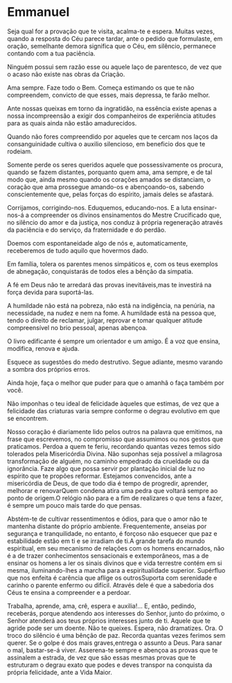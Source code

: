 # Emmanuel

Seja qual for a provação que te visita, acalma-te e espera. Muitas vezes, quando a resposta do Céu parece tardar, ante o pedido que formulaste, em oração, semelhante demora significa que o Céu, em silêncio, permanece contando com a tua paciência. 

Ninguém possui sem razão esse ou aquele laço de parentesco, de vez que o acaso não existe nas obras da Criação.

Ama sempre. Faze todo o Bem. Começa estimando os que te não compreendem, convicto de que esses, mais depressa, te farão melhor.

Ante nossas queixas em torno da ingratidão, na essência existe apenas a nossa incompreensão a exigir dos companheiros de experiência atitudes para as quais ainda não estão amadurecidos. 

Quando não fores compreendido por aqueles que te cercam nos laços da consanguinidade cultiva o auxilio silencioso, em beneficio dos que te rodeiam. 

Somente perde os seres queridos aquele que possessivamente os procura, quando se fazem distantes, porquanto quem ama, ama sempre, e de tal modo que, ainda mesmo quando os corações amados se distanciam, o coração que ama prossegue  amando-os e abençoando-os, sabendo conscientemente que, pelas forças do espírito, jamais deles se afastará.

Corrijamos, corrigindo-nos. Eduquemos, educando-nos. E a luta ensinar-nos-á a compreender os divinos ensinamentos do Mestre Crucificado que, no silêncio do amor e da justiça, nos conduz à própria regeneração através da paciência e do serviço, da fraternidade e do perdão.  

Doemos com espontaneidade algo de nós e, automaticamente, receberemos de tudo aquilo que hovermos dado.

Em família, tolera os parentes menos simpáticos e, com os teus exemplos de abnegação, conquistarás de todos eles a bênção da simpatia.

A fé em Deus não te arredará das provas inevitáveis,mas te investirá na força devida para suportá-las. 

A humildade não está na pobreza, não está na indigência, na penúria, na necessidade, na nudez e nem na fome. A humildade está na pessoa que, tendo o direito de reclamar, julgar, reprovar e tomar qualquer atitude compreensível no brio pessoal, apenas abençoa. 

O livro edificante é sempre um orientador e um amigo. É a voz que ensina, modifica, renova e ajuda.

Esquece as sugestões do medo destrutivo. Segue adiante, mesmo varando a sombra dos próprios erros.

Ainda hoje, faça o melhor que puder para que o amanhã o faça também por você.

Não imponhas o teu ideal de felicidade àqueles que estimas, de vez que a felicidade das criaturas varia sempre conforme o degrau evolutivo em que se encontrem. 

Nosso coração é diariamente lido pelos outros na palavra que emitimos, na frase que escrevemos, no compromisso que assumimos ou nos gestos que praticamos. Perdoa a quem te feriu, recordando quantas vezes temos sido tolerados pela Misericórdia Divina. Não suponhas seja possível a milagrosa transformação de alguém, no caminho empedrado da crueldade ou da ignorância. Faze algo que possa servir por plantação inicial de luz no espírito que te propões reformar. Estejamos convencidos, ante a misericórdia de Deus, de que todo dia é tempo de progredir, aprender, melhorar e renovarQuem condena atira uma pedra que voltará sempre ao ponto de origem.O relógio não para e a fim de realizares o que tens a fazer, é sempre um pouco mais tarde do que pensas.

Abstém-te de cultivar ressentimentos e ódios, para que o amor não te mantenha distante do próprio ambiente. Frequentemente, anseias por segurança e tranquilidade, no entanto, é forçoso não esquecer que paz e estabilidade estão em ti e se irradiam de ti.A grande tarefa do mundo espiritual, em seu mecanismo de relações com os homens encarnados, não é a de trazer conhecimentos sensacionais e extemporâneos, mas a de ensinar os homens a ler os sinais divinos que e vida terrestre contém em si mesma, iluminando-lhes a marcha para a espiritualidade superior. Supérfluo que nos enfeita é carência que aflige os outrosSuporta com serenidade e carinho o parente enfermo ou difícil. Através dele é que a sabedoria dos Céus te ensina a compreender e a perdoar. 

Trabalha, aprende, ama, crê, espera e auxilia!... E, então, pedindo, receberás, porque atendendo aos interesses do Senhor, junto do próximo, o Senhor atenderá aos teus próprios interesses junto de ti. Aquele que te agride pode ser um doente. Não te queixes. Espera, não dramatizes. Ora. O troco do silêncio é uma bênção de paz. Recorda quantas vezes ferimos sem querer. Se o golpe é dos mais graves,entrega o assunto a Deus. Para sanar o mal, bastar-se-á viver. Asserena-te sempre e abençoa as provas que te assinalem a estrada, de vez que são essas mesmas provas que te estruturam o degrau exato que podes e deves transpor na conquista da própria felicidade, ante a Vida Maior. 